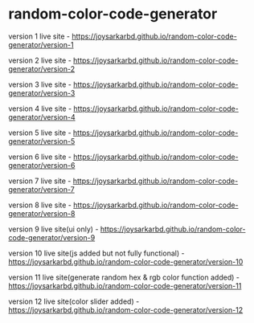 # random-color-code-generator

version 1 live site - https://joysarkarbd.github.io/random-color-code-generator/version-1

version 2 live site - https://joysarkarbd.github.io/random-color-code-generator/version-2

version 3 live site - https://joysarkarbd.github.io/random-color-code-generator/version-3

version 4 live site - https://joysarkarbd.github.io/random-color-code-generator/version-4

version 5 live site - https://joysarkarbd.github.io/random-color-code-generator/version-5

version 6 live site - https://joysarkarbd.github.io/random-color-code-generator/version-6

version 7 live site - https://joysarkarbd.github.io/random-color-code-generator/version-7

version 8 live site - https://joysarkarbd.github.io/random-color-code-generator/version-8

version 9 live site(ui only) - https://joysarkarbd.github.io/random-color-code-generator/version-9

version 10 live site(js added but not fully functional) - https://joysarkarbd.github.io/random-color-code-generator/version-10

version 11 live site(generate random hex & rgb color function added) - https://joysarkarbd.github.io/random-color-code-generator/version-11

version 12 live site(color slider added) - https://joysarkarbd.github.io/random-color-code-generator/version-12
